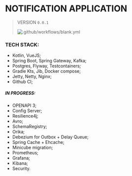# NOTIFICATION APPLICATION
> VERSION 
`0.0.1`
>
> ![.github/workflows/blank.yml](https://github.com/fragaLY/notification/workflows/.github/workflows/blank.yml/badge.svg)
>

### TECH STACK:
* Kotlin, VueJS;
* Spring Boot, Spring Gateway, Kafka;
* Postgres, Flyway, Testcontainers;
* Gradle Kts, Jib, Docker compose;
* Jetty, Netty, Nginx; 
* Github CI;

##### IN PROGRESS:
* OPENAPI 3;
* Config Server;
* Resilience4j;
* Avro;
* SchemaRegistry;
* Orika;
* Debezium for Outbox + Delay Queue;
* Spring Cache + Ehcache;
* Minicube migration;
* Prometheus;
* Grafana;
* Kibana;
* Security.